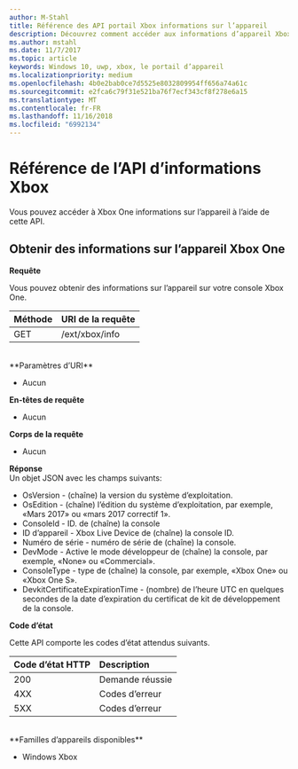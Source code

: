 ```yaml
---
author: M-Stahl
title: Référence des API portail Xbox informations sur l’appareil
description: Découvrez comment accéder aux informations d’appareil Xbox.
ms.author: mstahl
ms.date: 11/7/2017
ms.topic: article
keywords: Windows 10, uwp, xbox, le portail d’appareil
ms.localizationpriority: medium
ms.openlocfilehash: 4b0e2bab0ce7d5525e8032809954ff656a74a61c
ms.sourcegitcommit: e2fca6c79f31e521ba76f7ecf343cf8f278e6a15
ms.translationtype: MT
ms.contentlocale: fr-FR
ms.lasthandoff: 11/16/2018
ms.locfileid: "6992134"
---
```

# <a name="xbox-info-api-reference"></a>Référence de l’API d’informations Xbox   
Vous pouvez accéder à Xbox One informations sur l’appareil à l’aide de cette API.

## <a name="get-xbox-one-device-information"></a>Obtenir des informations sur l’appareil Xbox One

**Requête**

Vous pouvez obtenir des informations sur l’appareil sur votre console Xbox One.

Méthode      | URI de la requête
:------     | :-----
GET | /ext/xbox/info
<br />
**Paramètres d’URI**

- Aucun

**En-têtes de requête**

- Aucun

**Corps de la requête**

- Aucun

**Réponse**   
Un objet JSON avec les champs suivants:

* OsVersion - (chaîne) la version du système d’exploitation.
* OsEdition - (chaîne) l’édition du système d’exploitation, par exemple, «Mars 2017» ou «mars 2017 correctif 1».
* ConsoleId - ID. de (chaîne) la console
* ID d’appareil - Xbox Live Device de (chaîne) la console ID.
* Numéro de série - numéro de série de (chaîne) la console.
* DevMode - Active le mode développeur de (chaîne) la console, par exemple, «None» ou «Commercial».
* ConsoleType - type de (chaîne) la console, par exemple, «Xbox One» ou «Xbox One S».
* DevkitCertificateExpirationTime - (nombre) de l’heure UTC en quelques secondes de la date d’expiration du certificat de kit de développement de la console.

**Code d’état**

Cette API comporte les codes d’état attendus suivants.

Code d’état HTTP      | Description
:------     | :-----
200 | Demande réussie
4XX | Codes d’erreur
5XX | Codes d’erreur

<br />
**Familles d’appareils disponibles**

* Windows Xbox